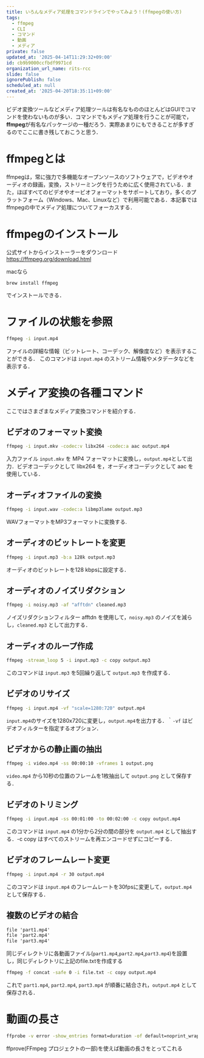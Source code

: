 ```yaml
---
title: いろんなメディア処理をコマンドラインでやってみよう！(ffmpegの使い方)
tags:
  - ffmpeg
  - CLI
  - コマンド
  - 動画
  - メディア
private: false
updated_at: '2025-04-14T11:29:32+09:00'
id: cb9b9000ccfbdf9971cd
organization_url_name: rits-rcc
slide: false
ignorePublish: false
scheduled_at: null
created_at: '2025-04-20T18:35:11+09:00'
---
```

ビデオ変換ツールなどメディア処理ツールは有名なもののほとんどはGUIでコマンドを使わないものが多い．コマンドでもメディア処理を行うことが可能で，**ffmpeg**が有名なパッケージの一種だろう．実際あまりにもできることが多すぎるのでここに書き残しておこうと思う．

# ffmpegとは
ffmpegは，常に強力で多機能なオープンソースのソフトウェアで，ビデオやオーディオの録画，変換，ストリーミングを行うために広く使用されている．また，ほぼすべてのビデオやオービオフォーマットをサポートしており，多くのプラットフォーム（Windows、Mac、Linuxなど）で利用可能である．本記事ではffmpegの中でメディア処理についてフォーカスする．

# ffmpegのインストール
公式サイトからインストーラーをダウンロード
https://ffmpeg.org/download.html

macなら
```
brew install ffmpeg
```
でインストールできる．

# ファイルの状態を参照
```bash
ffmpeg -i input.mp4
```
ファイルの詳細な情報（ビットレート、コーデック、解像度など）を表示することができる．
このコマンドは `input.mp4` のストリーム情報やメタデータなどを表示する．

# メディア変換の各種コマンド
ここではさまざまなメディア変換コマンドを紹介する．

## ビデオのフォーマット変換
```bash
ffmpeg -i input.mkv -codec:v libx264 -codec:a aac output.mp4
```
入力ファイル `input.mkv` を MP4 フォーマットに変換し，`output.mp4`として出力．ビデオコーデックとして libx264 を，オーディオコーデックとして aac を使用している．

## オーディオファイルの変換
```bash
ffmpeg -i input.wav -codec:a libmp3lame output.mp3
```
WAVフォーマットをMP3フォーマットに変換する.

## オーディオのビットレートを変更
```bash
ffmpeg -i input.mp3 -b:a 128k output.mp3
```
オーディオのビットレートを128 kbpsに設定する．

##  オーディオのノイズリダクション
```bash
ffmpeg -i noisy.mp3 -af "afftdn" cleaned.mp3
```
ノイズリダクションフィルター afftdn を使用して，`noisy.mp3` のノイズを減らし，`cleaned.mp3` として出力する．

## オーディオのループ作成
```bash
ffmpeg -stream_loop 5 -i input.mp3 -c copy output.mp3
```
このコマンドは `input.mp3` を5回繰り返して `output.mp3` を作成する．

## ビデオのリサイズ
```bash
ffmpeg -i input.mp4 -vf "scale=1280:720" output.mp4
```
`input.mp4`のサイズを1280x720に変更し，`output.mp4`を出力する．｀`-vf` はビデオフィルターを指定するオプション．

## ビデオからの静止画の抽出
```bash
ffmpeg -i video.mp4 -ss 00:00:10 -vframes 1 output.png
```
`video.mp4` から10秒の位置のフレームを1枚抽出して `output.png` として保存する．

## ビデオのトリミング
```bash
ffmpeg -i input.mp4 -ss 00:01:00 -to 00:02:00 -c copy output.mp4
```
このコマンドは `input.mp4` の1分から2分の間の部分を `output.mp4` として抽出する．-c copy はすべてのストリームを再エンコードせずにコピーする．

## ビデオのフレームレート変更
```bash
ffmpeg -i input.mp4 -r 30 output.mp4
```
このコマンドは `input.mp4` のフレームレートを30fpsに変更して，`output.mp4` として保存する．

## 複数のビデオの結合
```file.txt
file 'part1.mp4'
file 'part2.mp4'
file 'part3.mp4'
```
同じディレクトリに各動画ファイル(`part1.mp4`,`part2.mp4`,`part3.mp4`)を設置し，同じディレクトリに上記のfile.txtを作成する

```bash
ffmpeg -f concat -safe 0 -i file.txt -c copy output.mp4
```
これで `part1.mp4`, `part2.mp4`, `part3.mp4` が順番に結合され，`output.mp4` として保存される．

# 動画の長さ
```bash
ffprobe -v error -show_entries format=duration -of default=noprint_wrappers=1:nokey=1 input_video.mp4
```
ffprove(FFmpeg プロジェクトの一部)を使えば動画の長さをとってこれる

